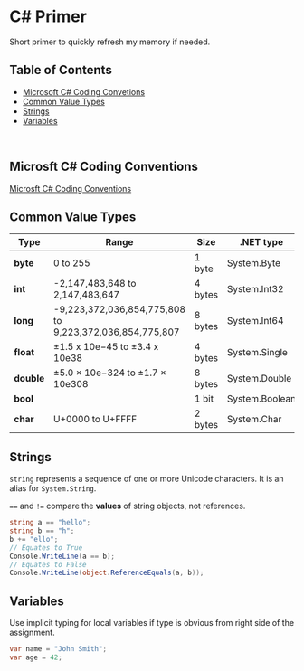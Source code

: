 # C# Primer

Short primer to quickly refresh my memory if needed.

## Table of Contents

- [Microsoft C# Coding Convetions](#microsft-c-coding-conventions)
- [Common Value Types](#common-value-types)
- [Strings](#strings)
- [Variables](#variables)

<br />

## Microsft C# Coding Conventions

[Microsft C# Coding Conventions](https://learn.microsoft.com/en-us/dotnet/csharp/fundamentals/coding-style/coding-conventions)

## Common Value Types

| Type | Range | Size | .NET type |
|---|---|---|---|
| **byte** | 0 to 255 | 1 byte | System.Byte |
| **int**  | -2,147,483,648 to 2,147,483,647 | 4 bytes | System.Int32 |
| **long** | -9,223,372,036,854,775,808 to 9,223,372,036,854,775,807 | 8 bytes | System.Int64 |
| **float** | ±1.5 x 10e−45 to ±3.4 x 10e38 | 4 bytes | System.Single |
| **double** | ±5.0 × 10e−324 to ±1.7 × 10e308 | 8 bytes | System.Double |
| **bool** | | 1 bit | System.Boolean |
| **char** | U+0000 to U+FFFF | 2 bytes | System.Char |

## Strings

`string` represents a sequence of one or more Unicode characters. It is an alias for `System.String`.

`==` and `!=` compare the **values** of string objects, not references.

```csharp
string a == "hello";
string b == "h";
b += "ello";
// Equates to True
Console.WriteLine(a == b);
// Equates to False
Console.WriteLine(object.ReferenceEquals(a, b));
```

## Variables

Use implicit typing for local variables if type is obvious from right side of the assignment.

```csharp
var name = "John Smith";
var age = 42;
```

